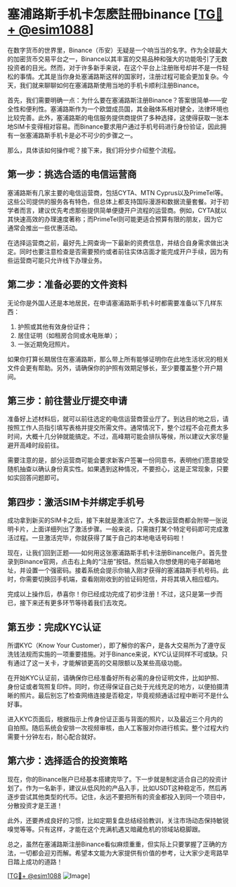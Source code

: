 # 塞浦路斯手机卡怎麽註冊binance [[TG💪+ @esim1088](https://t.me/s/esim1088)]

在数字货币的世界里，Binance（币安）无疑是一个响当当的名字。作为全球最大的加密货币交易平台之一，Binance以其丰富的交易品种和强大的功能吸引了无数投资者的目光。然而，对于许多新手来说，在这个平台上注册账号却并不是一件轻松的事情。尤其是当你身处塞浦路斯这样的国家时，注册过程可能会更加复杂。今天，我们就来聊聊如何在塞浦路斯使用当地的手机卡顺利注册Binance。

首先，我们需要明确一点：为什么要在塞浦路斯注册Binance？答案很简单——安全性和便利性。塞浦路斯作为一个欧盟成员国，其金融体系相对健全，法律环境也比较完善。此外，塞浦路斯的电信服务提供商提供了多种选择，这使得获取一张本地SIM卡变得相对容易。而Binance要求用户通过手机号码进行身份验证，因此拥有一张塞浦路斯手机卡是必不可少的步骤之一。

那么，具体该如何操作呢？接下来，我们将分步介绍整个流程。

## 第一步：挑选合适的电信运营商

塞浦路斯有几家主要的电信运营商，包括CYTA、MTN Cyprus以及PrimeTel等。这些公司提供的服务各有特色，但总体上都支持国际漫游和数据流量套餐。对于初学者而言，建议优先考虑那些提供简单便捷开户流程的运营商。例如，CYTA就以其快速高效的办理速度著称；而PrimeTel则可能更适合预算有限的朋友，因为它通常会推出一些优惠活动。

在选择运营商之前，最好先上网查询一下最新的资费信息，并结合自身需求做出决定。同时也要注意检查是否需要预约或者前往实体店面才能完成开户手续，因为有些运营商可能只允许线下办理业务。

## 第二步：准备必要的文件资料

无论你是外国人还是本地居民，在申请塞浦路斯手机卡时都需要准备以下几样东西：

1. 护照或其他有效身份证件；
2. 居住证明（如租房合同或水电账单）；
3. 一张近期免冠照片。

如果你打算长期居住在塞浦路斯，那么带上所有能够证明你在此地生活状况的相关文件会更有帮助。另外，请确保你的护照有效期足够长，至少要覆盖整个开户期间。

## 第三步：前往营业厅提交申请

准备好上述材料后，就可以前往选定的电信运营商营业厅了。到达目的地之后，请按照工作人员指引填写表格并提交所需文件。通常情况下，整个过程不会花费太多时间，大概十几分钟就能搞定。不过，高峰期可能会排队等候，所以建议大家尽量避开高峰时段前往。

需要注意的是，部分运营商可能会要求新客户签署一份同意书，表明他们愿意接受随机抽查以确认身份真实性。如果遇到这种情况，不要担心，这是正常现象，只要如实回答问题即可。

## 第四步：激活SIM卡并绑定手机号

成功拿到新买的SIM卡之后，接下来就是激活它了。大多数运营商都会附带一张说明卡片，上面详细列出了激活步骤。一般来说，只需拨打某个特定号码即可完成激活过程。一旦激活完毕，你就获得了属于自己的本地电话号码啦！

现在，让我们回到正题——如何用这张塞浦路斯手机卡注册Binance账户。首先登录到Binance官网，点击右上角的“注册”按钮。然后输入你想使用的电子邮箱地址，并设置一个强密码。接着系统会提示你输入刚才获得的塞浦路斯手机号码。此时，你需要切换回手机端，查看刚刚收到的验证码短信，并将其填入相应框内。

完成以上操作后，恭喜你！你已经成功完成了初步注册！不过，这只是第一步而已，接下来还有更多环节等待着我们去攻克。

## 第五步：完成KYC认证

所谓KYC（Know Your Customer），即了解你的客户，是各大交易所为了遵守反洗钱法规而实施的一项重要措施。对于Binance来说，KYC认证同样不可或缺。只有通过了这一关卡，才能解锁更高的交易限额以及某些高级功能。

在开始KYC认证前，请确保你已经准备好所有必需的身份证明文件，比如护照、身份证或者驾照复印件。同时，你还得保证自己处于光线充足的地方，以便拍摄清晰的照片。最后别忘了检查网络连接是否稳定，毕竟视频通话过程中断可不是什么好事。

进入KYC页面后，根据指示上传身份证正面与背面的照片，以及最近三个月内的自拍照。随后系统会安排一次视频审核，由人工客服对你进行核实。整个过程大约需要十分钟左右，耐心配合就好。

## 第六步：选择适合的投资策略

现在，你的Binance账户已经基本搭建完毕了。下一步就是制定适合自己的投资计划了。作为一名新手，建议从低风险的产品入手，比如USDT这种稳定币，然后再逐步尝试其他类型的代币。记住，永远不要把所有的资金都投入到同一个项目中，分散投资才是王道！

此外，还要养成良好的习惯，比如定期复盘总结经验教训，关注市场动态保持敏锐嗅觉等等。只有这样，才能在这个充满机遇又暗藏危机的领域站稳脚跟。

总之，虽然在塞浦路斯注册Binance看似麻烦重重，但实际上只要掌握了正确的方法，一切都会迎刃而解。希望本文能为大家提供有价值的参考，让大家少走弯路早日踏上成功的道路！

[[TG💪+ @esim1088](https://t.me/s/esim1088) ![Image](https://i.postimg.cc/4NQfJmqS/Snipaste-2025-05-13-00-14-12.png)]